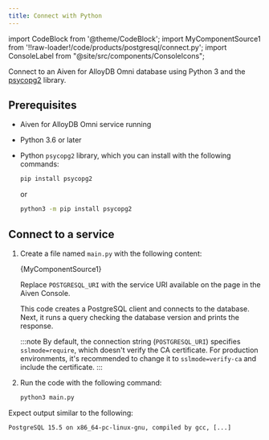 ```yaml
---
title: Connect with Python
---
```


import CodeBlock from '@theme/CodeBlock';
import MyComponentSource1 from '!!raw-loader!/code/products/postgresql/connect.py';
import ConsoleLabel from "@site/src/components/ConsoleIcons";

Connect to an Aiven for AlloyDB Omni database using Python 3 and the [psycopg2](https://pypi.org/project/psycopg2/) library.

## Prerequisites

-   Aiven for AlloyDB Omni service running
-   Python 3.6 or later
-   Python `psycopg2` library, which you can install with the following commands:

    ```bash
    pip install psycopg2
    ```

    or

    ```bash
    python3 -m pip install psycopg2
    ```

## Connect to a service

1. Create a file named `main.py` with the following content:

   <CodeBlock language='python'>{MyComponentSource1}</CodeBlock>

   Replace `POSTGRESQL_URI` with the service URI available on the
   <ConsoleLabel name="overview"/> page in the Aiven Console.

   This code creates a PostgreSQL client and connects to the database. Next, it runs a
   query checking the database version and prints the response.

   :::note
   By default, the connection string (`POSTGRESQL_URI`) specifies `sslmode=require`, which
   doesn't verify the CA certificate. For production environments, it's recommended to
   change it to `sslmode=verify-ca` and include the certificate.
   :::

1. Run the code with the following command:

   ```bash
   python3 main.py
   ```

Expect output similar to the following:

```text
PostgreSQL 15.5 on x86_64-pc-linux-gnu, compiled by gcc, [...]
```
